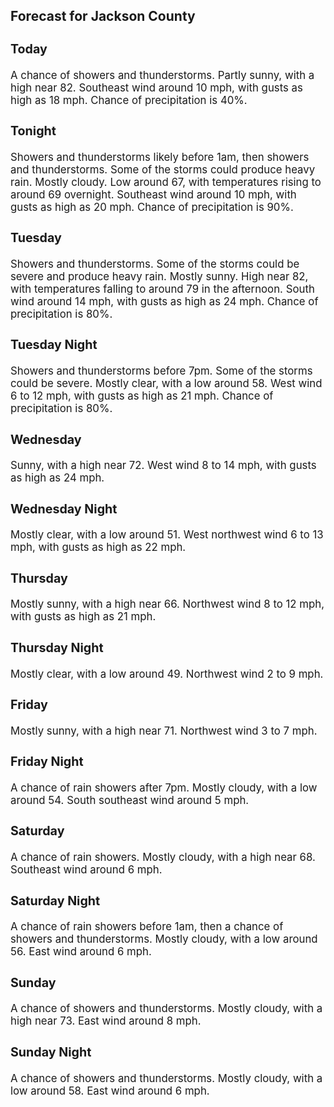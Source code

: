 <div>
   <h2>Forecast for Jackson County</h2>
   <p>
      <div style="font-size:120%">
         <h3>Today</h3>A chance of showers and thunderstorms. Partly sunny, with a high near 82. Southeast wind around 10 mph, with gusts as high
         as 18 mph. Chance of precipitation is 40%.<br></div>
   </p>
   <p>
      <div style="font-size:120%">
         <h3>Tonight</h3>Showers and thunderstorms likely before 1am, then showers and thunderstorms. Some of the storms could produce heavy rain.
         Mostly cloudy. Low around 67, with temperatures rising to around 69 overnight. Southeast wind around 10 mph, with gusts as
         high as 20 mph. Chance of precipitation is 90%.<br></div>
   </p>
   <p>
      <div style="font-size:120%">
         <h3>Tuesday</h3>Showers and thunderstorms. Some of the storms could be severe and produce heavy rain. Mostly sunny. High near 82, with temperatures
         falling to around 79 in the afternoon. South wind around 14 mph, with gusts as high as 24 mph. Chance of precipitation is
         80%.<br></div>
   </p>
   <p>
      <div style="font-size:120%">
         <h3>Tuesday Night</h3>Showers and thunderstorms before 7pm. Some of the storms could be severe. Mostly clear, with a low around 58. West wind 6
         to 12 mph, with gusts as high as 21 mph. Chance of precipitation is 80%.<br></div>
   </p>
   <p>
      <div style="font-size:120%">
         <h3>Wednesday</h3>Sunny, with a high near 72. West wind 8 to 14 mph, with gusts as high as 24 mph.<br></div>
   </p>
   <p>
      <div style="font-size:120%">
         <h3>Wednesday Night</h3>Mostly clear, with a low around 51. West northwest wind 6 to 13 mph, with gusts as high as 22 mph.<br></div>
   </p>
   <p>
      <div style="font-size:120%">
         <h3>Thursday</h3>Mostly sunny, with a high near 66. Northwest wind 8 to 12 mph, with gusts as high as 21 mph.<br></div>
   </p>
   <p>
      <div style="font-size:120%">
         <h3>Thursday Night</h3>Mostly clear, with a low around 49. Northwest wind 2 to 9 mph.<br></div>
   </p>
   <p>
      <div style="font-size:120%">
         <h3>Friday</h3>Mostly sunny, with a high near 71. Northwest wind 3 to 7 mph.<br></div>
   </p>
   <p>
      <div style="font-size:120%">
         <h3>Friday Night</h3>A chance of rain showers after 7pm. Mostly cloudy, with a low around 54. South southeast wind around 5 mph.<br></div>
   </p>
   <p>
      <div style="font-size:120%">
         <h3>Saturday</h3>A chance of rain showers. Mostly cloudy, with a high near 68. Southeast wind around 6 mph.<br></div>
   </p>
   <p>
      <div style="font-size:120%">
         <h3>Saturday Night</h3>A chance of rain showers before 1am, then a chance of showers and thunderstorms. Mostly cloudy, with a low around 56. East
         wind around 6 mph.<br></div>
   </p>
   <p>
      <div style="font-size:120%">
         <h3>Sunday</h3>A chance of showers and thunderstorms. Mostly cloudy, with a high near 73. East wind around 8 mph.<br></div>
   </p>
   <p>
      <div style="font-size:120%">
         <h3>Sunday Night</h3>A chance of showers and thunderstorms. Mostly cloudy, with a low around 58. East wind around 6 mph.<br></div>
   </p>
</div>
